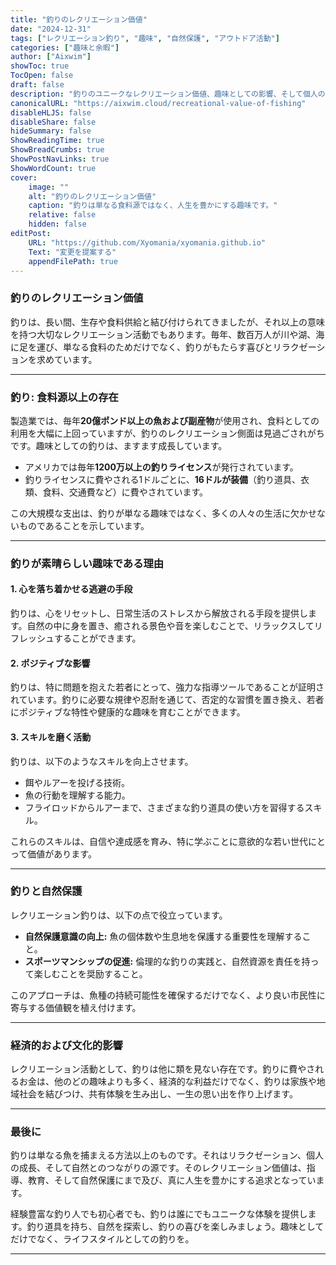 ```yaml
---
title: "釣りのレクリエーション価値"
date: "2024-12-31"
tags: ["レクリエーション釣り", "趣味", "自然保護", "アウトドア活動"]
categories: ["趣味と余暇"]
author: ["Aixwim"]
showToc: true
TocOpen: false
draft: false
description: "釣りのユニークなレクリエーション価値、趣味としての影響、そして個人の成長や自然保護への利益について探求します。"
canonicalURL: "https://aixwim.cloud/recreational-value-of-fishing"
disableHLJS: false
disableShare: false
hideSummary: false
ShowReadingTime: true
ShowBreadCrumbs: true
ShowPostNavLinks: true
ShowWordCount: true
cover:
    image: ""
    alt: "釣りのレクリエーション価値"
    caption: "釣りは単なる食料源ではなく、人生を豊かにする趣味です。"
    relative: false
    hidden: false
editPost:
    URL: "https://github.com/Xyomania/xyomania.github.io"
    Text: "変更を提案する"
    appendFilePath: true
---
```


### 釣りのレクリエーション価値

釣りは、長い間、生存や食料供給と結び付けられてきましたが、それ以上の意味を持つ大切なレクリエーション活動でもあります。毎年、数百万人が川や湖、海に足を運び、単なる食料のためだけでなく、釣りがもたらす喜びとリラクゼーションを求めています。

---

### 釣り: 食料源以上の存在

製造業では、毎年**20億ポンド以上の魚および副産物**が使用され、食料としての利用を大幅に上回っていますが、釣りのレクリエーション側面は見過ごされがちです。趣味としての釣りは、ますます成長しています。

- アメリカでは毎年**1200万以上の釣りライセンス**が発行されています。
- 釣りライセンスに費やされる1ドルごとに、**16ドルが装備**（釣り道具、衣類、食料、交通費など）に費やされています。

この大規模な支出は、釣りが単なる趣味ではなく、多くの人々の生活に欠かせないものであることを示しています。

---

### 釣りが素晴らしい趣味である理由

#### 1. **心を落ち着かせる逃避の手段**
釣りは、心をリセットし、日常生活のストレスから解放される手段を提供します。自然の中に身を置き、癒される景色や音を楽しむことで、リラックスしてリフレッシュすることができます。

#### 2. **ポジティブな影響**
釣りは、特に問題を抱えた若者にとって、強力な指導ツールであることが証明されています。釣りに必要な規律や忍耐を通じて、否定的な習慣を置き換え、若者にポジティブな特性や健康的な趣味を育むことができます。

#### 3. **スキルを磨く活動**
釣りは、以下のようなスキルを向上させます。
- 餌やルアーを投げる技術。
- 魚の行動を理解する能力。
- フライロッドからルアーまで、さまざまな釣り道具の使い方を習得するスキル。

これらのスキルは、自信や達成感を育み、特に学ぶことに意欲的な若い世代にとって価値があります。

---

### 釣りと自然保護

レクリエーション釣りは、以下の点で役立っています。
- **自然保護意識の向上:** 魚の個体数や生息地を保護する重要性を理解すること。
- **スポーツマンシップの促進:** 倫理的な釣りの実践と、自然資源を責任を持って楽しむことを奨励すること。

このアプローチは、魚種の持続可能性を確保するだけでなく、より良い市民性に寄与する価値観を植え付けます。

---

### 経済的および文化的影響

レクリエーション活動として、釣りは他に類を見ない存在です。釣りに費やされるお金は、他のどの趣味よりも多く、経済的な利益だけでなく、釣りは家族や地域社会を結びつけ、共有体験を生み出し、一生の思い出を作り上げます。

---

### 最後に

釣りは単なる魚を捕まえる方法以上のものです。それはリラクゼーション、個人の成長、そして自然とのつながりの源です。そのレクリエーション価値は、指導、教育、そして自然保護にまで及び、真に人生を豊かにする追求となっています。

経験豊富な釣り人でも初心者でも、釣りは誰にでもユニークな体験を提供します。釣り道具を持ち、自然を探索し、釣りの喜びを楽しみましょう。趣味としてだけでなく、ライフスタイルとしての釣りを。

---
